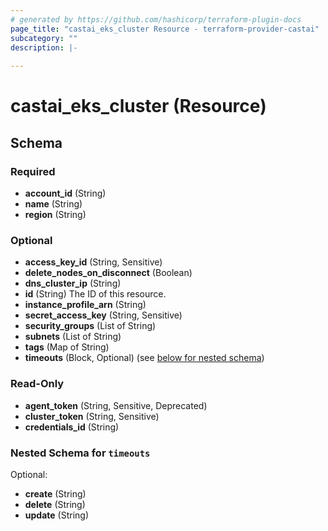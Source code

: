 ```yaml
---
# generated by https://github.com/hashicorp/terraform-plugin-docs
page_title: "castai_eks_cluster Resource - terraform-provider-castai"
subcategory: ""
description: |-
  
---
```


# castai_eks_cluster (Resource)





<!-- schema generated by tfplugindocs -->
## Schema

### Required

- **account_id** (String)
- **name** (String)
- **region** (String)

### Optional

- **access_key_id** (String, Sensitive)
- **delete_nodes_on_disconnect** (Boolean)
- **dns_cluster_ip** (String)
- **id** (String) The ID of this resource.
- **instance_profile_arn** (String)
- **secret_access_key** (String, Sensitive)
- **security_groups** (List of String)
- **subnets** (List of String)
- **tags** (Map of String)
- **timeouts** (Block, Optional) (see [below for nested schema](#nestedblock--timeouts))

### Read-Only

- **agent_token** (String, Sensitive, Deprecated)
- **cluster_token** (String, Sensitive)
- **credentials_id** (String)

<a id="nestedblock--timeouts"></a>
### Nested Schema for `timeouts`

Optional:

- **create** (String)
- **delete** (String)
- **update** (String)


